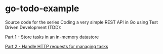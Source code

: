 # go-todo-example

Source code for the series Coding a very simple REST API in Go using Test Driven Development (TDD):

[Part 1 - Store tasks in an in-memory datastore](https://nulab-inc.com/blog/cacoo/test-driven-development-in-go-part-1)

[Part 2 - Handle HTTP requests for managing tasks](https://nulab-inc.com/blog/cacoo/test-driven-development-in-go-part-2)
